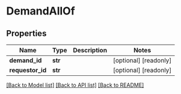 # DemandAllOf

## Properties
Name | Type | Description | Notes
------------ | ------------- | ------------- | -------------
**demand_id** | **str** |  | [optional] [readonly] 
**requestor_id** | **str** |  | [optional] [readonly] 

[[Back to Model list]](../README.md#documentation-for-models) [[Back to API list]](../README.md#documentation-for-api-endpoints) [[Back to README]](../README.md)



